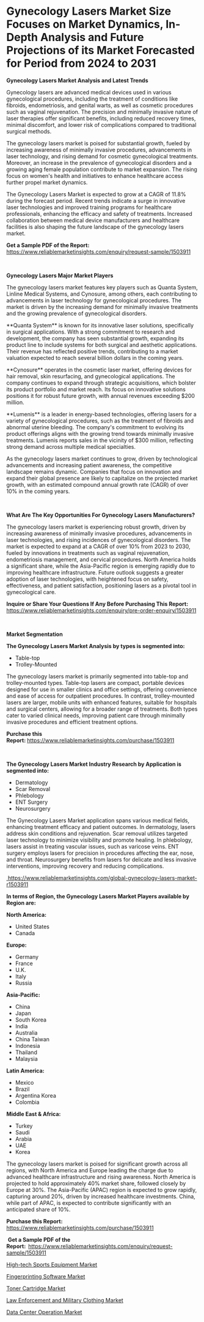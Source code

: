 <p><h1>Gynecology Lasers Market Size Focuses on Market Dynamics, In-Depth Analysis and Future Projections of its Market Forecasted for Period from 2024 to 2031</h1></p><p><strong>Gynecology Lasers Market Analysis and Latest Trends</strong></p>
<p><p>Gynecology lasers are advanced medical devices used in various gynecological procedures, including the treatment of conditions like fibroids, endometriosis, and genital warts, as well as cosmetic procedures such as vaginal rejuvenation. The precision and minimally invasive nature of laser therapies offer significant benefits, including reduced recovery times, minimal discomfort, and lower risk of complications compared to traditional surgical methods. </p><p>The gynecology lasers market is poised for substantial growth, fueled by increasing awareness of minimally invasive procedures, advancements in laser technology, and rising demand for cosmetic gynecological treatments. Moreover, an increase in the prevalence of gynecological disorders and a growing aging female population contribute to market expansion. The rising focus on women's health and initiatives to enhance healthcare access further propel market dynamics.</p><p>The Gynecology Lasers Market is expected to grow at a CAGR of 11.8% during the forecast period. Recent trends indicate a surge in innovative laser technologies and improved training programs for healthcare professionals, enhancing the efficacy and safety of treatments. Increased collaboration between medical device manufacturers and healthcare facilities is also shaping the future landscape of the gynecology lasers market.</p></p>
<p><strong>Get a Sample PDF of the Report:&nbsp;</strong> <a href="https://www.reliablemarketinsights.com/enquiry/request-sample/1503911?utm_campaign=1340&utm_medium=2&utm_source=Github&utm_content=ia&utm_term=27092024&utm_id=gynecology-lasers">https://www.reliablemarketinsights.com/enquiry/request-sample/1503911</a></p>
<p>&nbsp;</p>
<p><strong>Gynecology Lasers Major Market Players</strong></p>
<p><p>The gynecology lasers market features key players such as Quanta System, Linline Medical Systems, and Cynosure, among others, each contributing to advancements in laser technology for gynecological procedures. The market is driven by the increasing demand for minimally invasive treatments and the growing prevalence of gynecological disorders.</p><p>**Quanta System** is known for its innovative laser solutions, specifically in surgical applications. With a strong commitment to research and development, the company has seen substantial growth, expanding its product line to include systems for both surgical and aesthetic applications. Their revenue has reflected positive trends, contributing to a market valuation expected to reach several billion dollars in the coming years.</p><p>**Cynosure** operates in the cosmetic laser market, offering devices for hair removal, skin resurfacing, and gynecological applications. The company continues to expand through strategic acquisitions, which bolster its product portfolio and market reach. Its focus on innovative solutions positions it for robust future growth, with annual revenues exceeding $200 million.</p><p>**Lumenis** is a leader in energy-based technologies, offering lasers for a variety of gynecological procedures, such as the treatment of fibroids and abnormal uterine bleeding. The company's commitment to evolving its product offerings aligns with the growing trend towards minimally invasive treatments. Lumenis reports sales in the vicinity of $300 million, reflecting strong demand across multiple medical specialties.</p><p>As the gynecology lasers market continues to grow, driven by technological advancements and increasing patient awareness, the competitive landscape remains dynamic. Companies that focus on innovation and expand their global presence are likely to capitalize on the projected market growth, with an estimated compound annual growth rate (CAGR) of over 10% in the coming years.</p></p>
<p>&nbsp;</p>
<p><strong>What Are The Key Opportunities For Gynecology Lasers Manufacturers?</strong></p>
<p><p>The gynecology lasers market is experiencing robust growth, driven by increasing awareness of minimally invasive procedures, advancements in laser technologies, and rising incidences of gynecological disorders. The market is expected to expand at a CAGR of over 10% from 2023 to 2030, fueled by innovations in treatments such as vaginal rejuvenation, endometriosis management, and cervical procedures. North America holds a significant share, while the Asia-Pacific region is emerging rapidly due to improving healthcare infrastructure. Future outlook suggests a greater adoption of laser technologies, with heightened focus on safety, effectiveness, and patient satisfaction, positioning lasers as a pivotal tool in gynecological care.</p></p>
<p><strong>Inquire or Share Your Questions If Any Before Purchasing This Report:</strong> <a href="https://www.reliablemarketinsights.com/enquiry/pre-order-enquiry/1503911?utm_campaign=1340&utm_medium=2&utm_source=Github&utm_content=ia&utm_term=27092024&utm_id=gynecology-lasers">https://www.reliablemarketinsights.com/enquiry/pre-order-enquiry/1503911</a></p>
<p>&nbsp;</p>
<p><strong>Market Segmentation</strong></p>
<p><strong>The Gynecology Lasers Market Analysis by types is segmented into:</strong></p>
<p><ul><li>Table-top</li><li>Trolley-Mounted</li></ul></p>
<p><p>The gynecology lasers market is primarily segmented into table-top and trolley-mounted types. Table-top lasers are compact, portable devices designed for use in smaller clinics and office settings, offering convenience and ease of access for outpatient procedures. In contrast, trolley-mounted lasers are larger, mobile units with enhanced features, suitable for hospitals and surgical centers, allowing for a broader range of treatments. Both types cater to varied clinical needs, improving patient care through minimally invasive procedures and efficient treatment options.</p></p>
<p><strong>Purchase this Report:&nbsp;</strong><a href="https://www.reliablemarketinsights.com/purchase/1503911?utm_campaign=1340&utm_medium=2&utm_source=Github&utm_content=ia&utm_term=27092024&utm_id=gynecology-lasers">https://www.reliablemarketinsights.com/purchase/1503911</a></p>
<p>&nbsp;</p>
<p><strong>The Gynecology Lasers Market Industry Research by Application is segmented into:</strong></p>
<p><ul><li>Dermatology</li><li>Scar Removal</li><li>Phlebology</li><li>ENT Surgery</li><li>Neurosurgery</li></ul></p>
<p><p>The Gynecology Lasers Market application spans various medical fields, enhancing treatment efficacy and patient outcomes. In dermatology, lasers address skin conditions and rejuvenation. Scar removal utilizes targeted laser technology to minimize visibility and promote healing. In phlebology, lasers assist in treating vascular issues, such as varicose veins. ENT surgery employs lasers for precision in procedures affecting the ear, nose, and throat. Neurosurgery benefits from lasers for delicate and less invasive interventions, improving recovery and reducing complications.</p></p>
<p><a href="https://www.reliablemarketinsights.com/global-gynecology-lasers-market-r1503911?utm_campaign=1340&utm_medium=2&utm_source=Github&utm_content=ia&utm_term=27092024&utm_id=gynecology-lasers">&nbsp;https://www.reliablemarketinsights.com/global-gynecology-lasers-market-r1503911</a></p>
<p><strong>In terms of Region, the Gynecology Lasers Market Players available by Region are:</strong></p>
<p>
    <p> <strong> North America: </strong>
        <ul>
            <li>United States</li>
            <li>Canada</li>
        </ul>
        </p> 
    <p> <strong> Europe: </strong>
        <ul>
            <li>Germany</li>
            <li>France</li>
            <li>U.K.</li>
            <li>Italy</li>
            <li>Russia</li>
        </ul>
        </p> 
    <p> <strong> Asia-Pacific: </strong>
        <ul>
            <li>China</li>
            <li>Japan</li>
            <li>South Korea</li>
            <li>India</li>
            <li>Australia</li>
            <li>China Taiwan</li>
            <li>Indonesia</li>
            <li>Thailand</li>
            <li>Malaysia</li>
        </ul>
        </p> 
    <p> <strong> Latin America: </strong>
        <ul>
            <li>Mexico</li>
            <li>Brazil</li>
            <li>Argentina Korea</li>
            <li>Colombia</li>
        </ul>
        </p> 
    <p> <strong> Middle East & Africa: </strong>
        <ul>
            <li>Turkey</li>
            <li>Saudi</li>
            <li>Arabia</li>
            <li>UAE</li>
            <li>Korea</li>
        </ul>
    </p>
    </p>
<p><p>The gynecology lasers market is poised for significant growth across all regions, with North America and Europe leading the charge due to advanced healthcare infrastructure and rising awareness. North America is projected to hold approximately 40% market share, followed closely by Europe at 30%. The Asia-Pacific (APAC) region is expected to grow rapidly, capturing around 20%, driven by increased healthcare investments. China, while part of APAC, is expected to contribute significantly with an anticipated share of 10%.</p></p>
<p><strong>Purchase this Report: </strong><a href="https://www.reliablemarketinsights.com/purchase/1503911?utm_campaign=1340&utm_medium=2&utm_source=Github&utm_content=ia&utm_term=27092024&utm_id=gynecology-lasers">https://www.reliablemarketinsights.com/purchase/1503911</a></p>
<p>&nbsp;<strong>Get a Sample PDF of the Report:&nbsp;&nbsp;</strong><a href="https://www.reliablemarketinsights.com/enquiry/request-sample/1503911?utm_campaign=1340&utm_medium=2&utm_source=Github&utm_content=ia&utm_term=27092024&utm_id=gynecology-lasers">https://www.reliablemarketinsights.com/enquiry/request-sample/1503911</a></p>
<p><strong></strong></p>
<p><p><a href="https://issuu.com/reportprime-2/docs/high-tech-sports-equipment-market-s_5c04dbf6187027?utm_campaign=1340&utm_medium=2&utm_source=Github&utm_content=ia&utm_term=27092024&utm_id=gynecology-lasers">High-tech Sports Equipment Market</a></p><p><a href="https://www.linkedin.com/pulse/future-trajectory-fingerprinting-software-market-emerging-trends-uffbc?utm_campaign=1340&utm_medium=2&utm_source=Github&utm_content=ia&utm_term=27092024&utm_id=gynecology-lasers">Fingerprinting Software Market</a></p><p><a href="https://www.linkedin.com/pulse/toner-cartridge-market-global-regional-analysis-focus-region-bs7ze?trackingId=FvcZ39QTT%2BGPauq84JSUuQ%3D%3D&utm_campaign=1340&utm_medium=2&utm_source=Github&utm_content=ia&utm_term=27092024&utm_id=gynecology-lasers">Toner Cartridge Market</a></p><p><a href="https://issuu.com/reportprime-2/docs/law-enforcement-and-military-clothi_54da276f1d9d93?utm_campaign=1340&utm_medium=2&utm_source=Github&utm_content=ia&utm_term=27092024&utm_id=gynecology-lasers">Law Enforcement and Military Clothing Market</a></p><p><a href="https://www.linkedin.com/pulse/unlocking-growth-potential-market-strategic-analysis-data-ctrpf?utm_campaign=1340&utm_medium=2&utm_source=Github&utm_content=ia&utm_term=27092024&utm_id=gynecology-lasers">Data Center Operation Market</a></p></p>